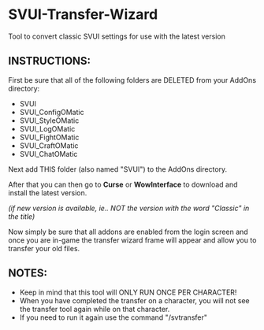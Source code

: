 # SVUI-Transfer-Wizard
Tool to convert classic SVUI settings for use with the latest version

## INSTRUCTIONS:

First be sure that all of the following folders are DELETED from your AddOns directory:

* SVUI
* SVUI_ConfigOMatic
* SVUI_StyleOMatic
* SVUI_LogOMatic
* SVUI_FightOMatic
* SVUI_CraftOMatic
* SVUI_ChatOMatic

Next add THIS folder (also named "SVUI") to the AddOns directory.

After that you can then go to **Curse** or **WowInterface** to download and install the latest version.

*(if new version is available, ie.. NOT the version with the word "Classic" in the title)*

Now simply be sure that all addons are enabled from the login screen and once you are in-game
the transfer wizard frame will appear and allow you to transfer your old files.

## NOTES: 
* Keep in mind that this tool will ONLY RUN ONCE PER CHARACTER! 
* When you have completed the transfer on a character, you will not see the transfer tool again while on that character.
* If you need to run it again use the command "/svtransfer"
